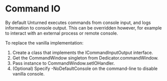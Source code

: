 Command IO
==========

By default Unturned executes commands from console input, and logs information to console output. This can be overridden however, for example to interact with an external process or remote console.

To replace the vanilla implementation:

1. Create a class that implements the ICommandInputOutput interface.
2. Get the CommandWindow singleton from Dedicator.commandWindow.
3. Pass instance to CommandWindow.setIOHandler.
4. (Optional) Specify -NoDefaultConsole on the command-line to disable vanilla console.
